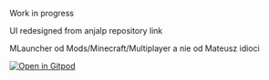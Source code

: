 Work in progress

UI redesigned from anjalp repository <a href="https://github.com/anjalp/Minimalistic-Flat-Modern-GUI-Template" target="_blank" style="text-decoration:none;">link</a>


MLauncher od Mods/Minecraft/Multiplayer a nie od Mateusz idioci


[![Open in Gitpod](https://gitpod.io/button/open-in-gitpod.svg)](https://gitpod.io/#https://github.com/Bre3n/MLauncher/blob/master/setup.py)
